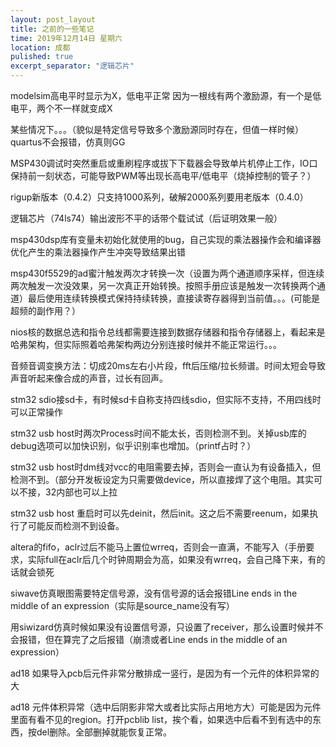 ```yaml
---
layout: post_layout
title: 之前的一些笔记
time: 2019年12月14日 星期六
location: 成都
pulished: true
excerpt_separator: "逻辑芯片"
---
```


modelsim高电平时显示为X，低电平正常    因为一根线有两个激励源，有一个是低电平，两个不一样就变成X

某些情况下。。。（貌似是特定信号导致多个激励源同时存在，但值一样时候）quartus不会报错，仿真则GG

MSP430调试时突然重启或重刷程序或拔下下载器会导致单片机停止工作，IO口保持前一刻状态，可能导致PWM等出现长高电平/低电平（烧掉控制的管子？）

rigup新版本（0.4.2）只支持1000系列，破解2000系列要用老版本（0.4.0）

逻辑芯片（74ls74）输出波形不平的话带个载试试（后证明效果一般）

msp430dsp库有变量未初始化就使用的bug，自己实现的乘法器操作会和编译器优化产生的乘法器操作产生冲突导致结果出错

msp430f5529的ad蜜汁触发两次才转换一次（设置为两个通道顺序采样，但连续两次触发一次没效果，另一次真正开始转换。按照手册应该是触发一次转换两个通道）最后使用连续转换模式保持持续转换，直接读寄存器得到当前值。。。(可能是超频的副作用？）

nios核的数据总选和指令总线都需要连接到数据存储器和指令存储器上，看起来是哈弗架构，但实际照着哈弗架构两边分别连接时候并不能正常运行。。。

音频音调变换方法：切成20ms左右小片段，fft后压缩/拉长频谱。时间太短会导致声音听起来像合成的声音，过长有回声。

stm32 sdio接sd卡，有时候sd卡自称支持四线sdio，但实际不支持，不用四线时可以正常操作

stm32 usb host时两次Process时间不能太长，否则检测不到。关掉usb库的debug选项可以加快识别，似乎识别率也增加。（printf占时？）

stm32 usb host时dm线对vcc的电阻需要去掉，否则会一直认为有设备插入，但检测不到。（部分开发板设定为只需要做device，所以直接焊了这个电阻。其实可以不接，32内部也可以上拉

stm32 usb host 重启时可以先deinit，然后init。这之后不需要reenum，如果执行了可能反而检测不到设备。

altera的fifo，aclr过后不能马上置位wrreq，否则会一直满，不能写入（手册要求，实际full在aclr后几个时钟周期会为高，如果没有wrreq，会自己降下来，有的话就会锁死

siwave仿真眼图需要特定信号源，没有信号源的话会报错Line ends in the middle of an expression（实际是source_name没有写）

用siwizard仿真时候如果没有设置信号源，只设置了receiver，那么设置时候并不会报错，但在算完了之后报错（崩溃或者Line ends in the middle of an expression）

ad18 如果导入pcb后元件非常分散排成一竖行，是因为有一个元件的体积异常的大

ad18 元件体积异常（选中后阴影非常大或者比实际占用地方大）可能是因为元件里面有看不见的region。打开pcblib list，挨个看，如果选中后看不到有选中的东西，按del删除。全部删掉就能恢复正常。
